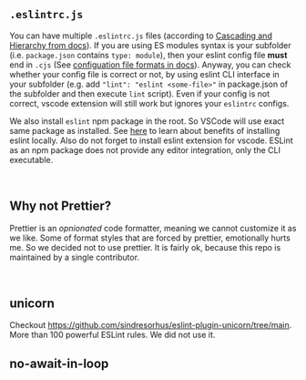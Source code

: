 ## `.eslintrc.js` 

You can have multiple `.eslintrc.js` files (according to [Cascading and Hierarchy from docs](https://eslint.org/docs/latest/use/configure/configuration-files#cascading-and-hierarchy)). If you are using ES modules syntax is your subfolder (i.e. `package.json` contains `type: module`), then your eslint config file **must** end in `.cjs` (See [configuation file formats in docs](https://eslint.org/docs/latest/use/configure/configuration-files#configuration-file-formats)). Anyway, you can check whether your config file is correct or not, by using eslint CLI interface in your subfolder (e.g. add `"lint": "eslint <some-file>"` in package.json of the subfolder and then execute `lint` script). Even if your config is not correct, vscode extension will still work but ignores your `eslintrc` configs. 

We also install `eslint` npm package in the root. So VSCode will use exact same package as installed. See [here](https://stackoverflow.com/questions/68721073/what-is-the-difference-between-installing-eslint-as-extension-and-installing-as) to learn about benefits of installing eslint locally. Also do not forget to install eslint extension for vscode. ESLint as an npm package does not provide any editor integration, only the CLI executable.

</br>


## Why not Prettier?

Prettier is an *opnionated* code formatter, meaning we cannot customize it as we like. Some of format styles that are forced by prettier, emotionally hurts me. So we decided not to use prettier. It is fairly ok, because this repo is maintained by a single contributor.

<br/>

## unicorn
Checkout https://github.com/sindresorhus/eslint-plugin-unicorn/tree/main. More than 100 powerful ESLint rules. We did not use it.


## no-await-in-loop